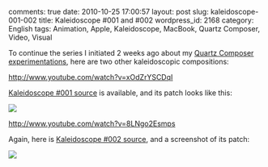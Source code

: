 comments: true
date: 2010-10-25 17:00:57
layout: post
slug: kaleidoscope-001-002
title: Kaleidoscope #001 and #002
wordpress_id: 2168
category: English
tags: Animation, Apple, Kaleidoscope, MacBook, Quartz Composer, Video, Visual

To continue the series I initiated 2 weeks ago about my [Quartz Composer experimentations](http://kevin.deldycke.com/2010/10/export-quartz-composer-video/), here are two other kaleidoscopic compositions:

http://www.youtube.com/watch?v=xOdZrYSCDqI

[Kaleidoscope #001 source](http://kevin.deldycke.com/static/documents/kaleidoscope-001.qtz) is available, and its patch looks like this:

![](http://kevin.deldycke.com/wp-content/uploads/2010/10/kaleidoscope-001-patch.png)

http://www.youtube.com/watch?v=8LNgo2Esmps

Again, here is [Kaleidoscope #002 source](http://kevin.deldycke.com/static/documents/kaleidoscope-002.qtz), and a screenshot of its patch:

![](http://kevin.deldycke.com/wp-content/uploads/2010/10/kaleidoscope-002-patch.png)

